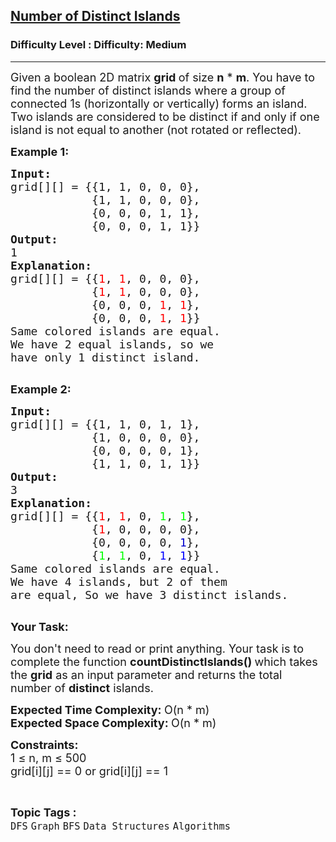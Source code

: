<h2><a href="https://www.geeksforgeeks.org/problems/number-of-distinct-islands/1">Number of Distinct Islands</a></h2><h3>Difficulty Level : Difficulty: Medium</h3><hr><div class="problems_problem_content__Xm_eO" bis_skin_checked="1"><p><span style="font-size:18px">Given a boolean 2D matrix <strong>grid&nbsp;</strong>of size <strong>n</strong> * <strong>m</strong>. You have to find the number of distinct islands where a group of connected 1s (horizontally or vertically) forms an island. Two islands are considered to be distinct if and only if one island is not equal to another (not rotated or reflected).</span></p>

<p><strong><span style="font-size:18px">Example 1:</span></strong></p>

<pre><span style="font-size:18px"><strong>Input:</strong></span>
<span style="font-size:18px">grid[][] = {{1, 1, 0, 0, 0},
            {1, 1, 0, 0, 0},
            {0, 0, 0, 1, 1},
            {0, 0, 0, 1, 1}}</span>
<span style="font-size:18px"><strong>Output:</strong></span>
<span style="font-size:18px">1</span>
<span style="font-size:18px"><strong>Explanation:</strong></span>
<span style="font-size:18px">grid[][] = {{<span style="color:#ff0000">1</span>, <span style="color:#ff0000">1</span>, 0, 0, 0}, 
&nbsp;           {<span style="color:#ff0000">1</span>, <span style="color:#ff0000">1</span>, 0, 0, 0}, 
&nbsp;           {0, 0, 0, <span style="color:#ff0000">1</span>, <span style="color:#ff0000">1</span>}, 
&nbsp;           {0, 0, 0, <span style="color:#ff0000">1</span>, <span style="color:#ff0000">1</span>}}
Same colored islands are equal.
We have 2 equal islands, so we 
have only 1 distinct island.</span>

</pre>

<p><strong><span style="font-size:18px">Example 2:</span></strong></p>

<pre><span style="font-size:18px"><strong>Input:</strong></span>
<span style="font-size:18px">grid[][] = {{1, 1, 0, 1, 1},
&nbsp;           {1, 0, 0, 0, 0},
&nbsp;           {0, 0, 0, 0, 1},
&nbsp;           {1, 1, 0, 1, 1}}</span>
<span style="font-size:18px"><strong>Output:</strong></span>
<span style="font-size:18px">3</span>
<span style="font-size:18px"><strong>Explanation:
</strong>grid[][] = {{<span style="color:#ff0000">1</span>, <span style="color:#ff0000">1</span>, 0, <span style="color:#00ff00">1</span>, <span style="color:#00ff00">1</span>}, 
&nbsp;           {<span style="color:#ff0000">1</span>, 0, 0, 0, 0}, 
&nbsp;           {0, 0, 0, 0, <span style="color:#0000cd">1</span>}, 
&nbsp;           {<span style="color:#00ff00">1</span>, <span style="color:#00ff00">1</span>, 0, <span style="color:#0000ff">1</span>, <span style="color:#0000ff">1</span>}}</span>
<span style="font-size:18px">Same colored islands are equal.
We have 4 islands, but 2 of them
are equal, So we have 3 distinct islands.</span>

</pre>

<p><span style="font-size:18px"><strong>Your Task:</strong></span></p>

<p><span style="font-size:18px">You don't need to read or print anything. Your task is to complete the function <strong>countDistinctIslands()&nbsp;</strong>which takes the <strong>grid</strong> as an input parameter and returns the total number of <strong>distinct</strong> islands.</span></p>

<p><span style="font-size:18px"><strong>Expected Time Complexity:&nbsp;</strong>O(n * m)<br>
<strong>Expected Space Complexity:&nbsp;</strong>O(n * m)</span></p>

<p><span style="font-size:18px"><strong>Constraints:</strong><br>
1 ≤ n, m ≤ 500<br>
grid[i][j] == 0 or grid[i][j] == 1</span></p>

<ul>
</ul>
</div><br><p><span style=font-size:18px><strong>Topic Tags : </strong><br><code>DFS</code>&nbsp;<code>Graph</code>&nbsp;<code>BFS</code>&nbsp;<code>Data Structures</code>&nbsp;<code>Algorithms</code>&nbsp;